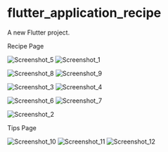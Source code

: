 # flutter_application_recipe

A new Flutter project.

Recipe Page

![Screenshot_5](https://user-images.githubusercontent.com/71871211/113644083-14a89300-96ae-11eb-86c9-bee3ad639a47.png) ![Screenshot_1](https://user-images.githubusercontent.com/71871211/113644090-17a38380-96ae-11eb-97b3-b4949f18fc14.png)

![Screenshot_8](https://user-images.githubusercontent.com/71871211/113644153-4a4d7c00-96ae-11eb-850e-52fb4b8b28d4.png) ![Screenshot_9](https://user-images.githubusercontent.com/71871211/113644162-4f123000-96ae-11eb-86d8-38ca4cac0a1e.png)

![Screenshot_3](https://user-images.githubusercontent.com/71871211/113644119-31dd6180-96ae-11eb-8d9f-e210b37afba4.png) ![Screenshot_4](https://user-images.githubusercontent.com/71871211/113644122-34d85200-96ae-11eb-9769-99c9bfdab8b7.png) 

![Screenshot_6](https://user-images.githubusercontent.com/71871211/113644132-399d0600-96ae-11eb-949f-f6b7ecf030a3.png) ![Screenshot_7](https://user-images.githubusercontent.com/71871211/113644134-3bff6000-96ae-11eb-9499-016e19a11fb7.png)

![Screenshot_2](https://user-images.githubusercontent.com/71871211/113644115-2be78080-96ae-11eb-95fa-5c65599f7dfd.png)



Tips Page

![Screenshot_10](https://user-images.githubusercontent.com/71871211/113644219-7668fd00-96ae-11eb-8f30-0349f0e2ffbd.png) ![Screenshot_11](https://user-images.githubusercontent.com/71871211/113644231-7ec13800-96ae-11eb-9636-22b6bda7a457.png) ![Screenshot_12](https://user-images.githubusercontent.com/71871211/113644244-8385ec00-96ae-11eb-9754-9b02ed8dbc93.png)

